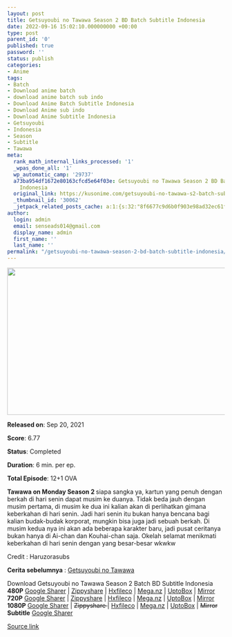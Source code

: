 ```yaml
---
layout: post
title: Getsuyoubi no Tawawa Season 2 BD Batch Subtitle Indonesia
date: 2022-09-16 15:02:10.000000000 +00:00
type: post
parent_id: '0'
published: true
password: ''
status: publish
categories:
- Anime
tags:
- Batch
- Download anime batch
- download anime batch sub indo
- Download Anime Batch Subtitle Indonesia
- Download Anime sub indo
- Download Anime Subtitle Indonesia
- Getsuyoubi
- Indonesia
- Season
- Subtitle
- Tawawa
meta:
  rank_math_internal_links_processed: '1'
  _wpas_done_all: '1'
  wp_automatic_camp: '29737'
  a73ba954df1672e80163cfcd5e64f03e: Getsuyoubi no Tawawa Season 2 BD Batch Subtitle
    Indonesia
  original_link: https://kusonime.com/getsuyoubi-no-tawawa-s2-batch-subtitle-indonesia/
  _thumbnail_id: '30062'
  _jetpack_related_posts_cache: a:1:{s:32:"8f6677c9d6b0f903e98ad32ec61f8deb";a:2:{s:7:"expires";i:1663383778;s:7:"payload";a:3:{i:0;a:1:{s:2:"id";i:29549;}i:1;a:1:{s:2:"id";i:27831;}i:2;a:1:{s:2:"id";i:24177;}}}}
author:
  login: admin
  email: senseads014@gmail.com
  display_name: admin
  first_name: ''
  last_name: ''
permalink: "/getsuyoubi-no-tawawa-season-2-bd-batch-subtitle-indonesia/"
---
```

<p><img width="550" height="340" src="{{ site.baseurl }}/assets/2022/09/Getsuyoubi-no-Tawawa-Season-2-550x340.jpg" class="attachment-thumb-large size-thumb-large wp-post-image" alt="" loading="lazy" title="Getsuyoubi no Tawawa Season 2 BD Batch Subtitle Indonesia" srcset="https://kusonime.com/wp-content/uploads/2021/11/Getsuyoubi-no-Tawawa-Season-2-550x340.jpg 550w, https://kusonime.com/wp-content/uploads/2021/11/Getsuyoubi-no-Tawawa-Season-2-300x185.jpg 300w, https://kusonime.com/wp-content/uploads/2021/11/Getsuyoubi-no-Tawawa-Season-2-768x475.jpg 768w, https://kusonime.com/wp-content/uploads/2021/11/Getsuyoubi-no-Tawawa-Season-2-520x321.jpg 520w, https://kusonime.com/wp-content/uploads/2021/11/Getsuyoubi-no-Tawawa-Season-2.jpg 1000w" sizes="(max-width: 550px) 100vw, 550px" />
<p><b>Released on</b>: Sep 20, 2021</p>
<p>
<p><b>Score</b>: 6.77</p>
<p>
<p><b>Status</b>: Completed</p>
<p>
<p><b>Duration</b>: 6 min. per ep.</p>
<p>
<p><b>Total Episode</b>: 12+1 OVA</p>
<p>
<p><strong>Tawawa on Monday Season 2 </strong>siapa sangka ya, kartun yang penuh dengan berkah di hari senin dapat musim ke duanya. Tidak beda jauh dengan musim pertama, di musim ke dua ini kalian akan di perlihatkan gimana keberkahan di hari senin. Jadi hari senin itu bukan hanya bencana bagi kalian budak-budak korporat, mungkin bisa juga jadi sebuah berkah. Di musim kedua nya ini akan ada beberapa karakter baru, jadi pusat ceritanya bukan hanya di Ai-chan dan Kouhai-chan saja. Okelah selamat menikmati keberkahan di hari senin dengan yang besar-besar wkwkw</p>
<p>
<p>Credit : Haruzorasubs</p>
<p>
<p><strong>Cerita sebelumnya</strong> : <a href="https://kusonime.com/getsuyoubi-no-tawawa-bd-batch-subtitle-indonesia/" target="_blank" rel="noopener">Getsuyoubi no Tawawa</a></p>
<p>
<div class="smokeddl">
<div class="smokettl">Download Getsuyoubi no Tawawa Season 2 Batch BD Subtitle Indonesia</div>
<div class="smokeurl"><strong>480P</strong> <a href="https://acefile.co/f/71333893/kusonime-berkah-di-hari-senin-s2-bd-480p-rar" target="_blank" rel="noopener noreferrer">Google Sharer</a> | <a href="https://www57.zippyshare.com/v/l40L2iXe/file.html" target="_blank" rel="noopener">Zippyshare</a> | <a href="https://hxfile.co/04slpwauegll" target="_blank" rel="noopener">Hxfileco</a> | <a href="https://mega.nz/file/guxlXQjA#pshYS7lWzGF2OV-LXYWw58MxZ_BIPWUQZkEK6TLwbFE" target="_blank" rel="noopener">Mega.nz</a> | <a href="https://uptobox.com/vsvul0hzfqt8" target="_blank" rel="noopener">UptoBox</a> | <a href="https://mir.cr/1IXBK2JI" target="_blank" rel="noopener">Mirror</a></div>
<div class="smokeurl"><strong>720P</strong> <a href="https://acefile.co/f/71333895/kusonime-berkah-di-hari-senin-s2-bd-720p-rar" target="_blank" rel="noopener noreferrer">Google Sharer</a> | <a href="https://www113.zippyshare.com/v/6AU9cUq5/file.html" target="_blank" rel="noopener">Zippyshare</a> | <a href="https://hxfile.co/kujtbm868zm3" target="_blank" rel="noopener">Hxfileco</a> | <a href="https://mega.nz/file/JiojRKKQ#fIICrY8y5qaDKO5nHRTr2y_WNOVcTpdR9IUcfBmC4l4" target="_blank" rel="noopener">Mega.nz</a> | <a href="https://uptobox.com/vtztgp579mn1" target="_blank" rel="noopener">UptoBox</a> | <a href="https://mir.cr/LD2MJRIQ" target="_blank" rel="noopener">Mirror</a></div>
<div class="smokeurl"><strong>1080P</strong> <a href="https://acefile.co/f/71333897/kusonime-berkah-di-hari-senin-s2-bd-1080p-rar" target="_blank" rel="noopener noreferrer">Google Sharer</a> | <del datetime="2022-03-29T14:00:12+00:00">Zippyshare </del>| <a href="https://hxfile.co/8pzl7dfnthab" target="_blank" rel="noopener">Hxfileco</a> | <a href="https://mega.nz/file/V6IWCR5D#qZNAErJNri4EmMXjGE6vftWPZ9jxWspKJBpcqPrMn3o" target="_blank" rel="noopener">Mega.nz</a> | <a href="https://uptobox.com/1csa9r8z84ek" target="_blank" rel="noopener">UptoBox</a> | <del datetime="2022-03-29T14:00:12+00:00">Mirror</del></div>
<div class="smokeurl"><strong>Subtitle</strong> <a href="https://acefile.co/f/71333898/kusonime-berkah-di-hari-senin-s2-bd-fontsubs-rar" target="_blank" rel="noopener noreferrer">Google Sharer</a></div>
</div>
<p><a href="https://kusonime.com/getsuyoubi-no-tawawa-s2-batch-subtitle-indonesia/">Source link </a></p>
